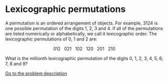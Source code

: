 Lexicographic permutations
==========================

<p>A permutation is an ordered arrangement of objects. For example, 3124 is one possible permutation of the digits 1, 2, 3 and 4. If all of the permutations are listed numerically or alphabetically, we call it lexicographic order. The lexicographic permutations of 0, 1 and 2 are:</p>
<p style='text-align:center;'>012&nbsp; &nbsp;021&nbsp; &nbsp;102&nbsp; &nbsp;120&nbsp; &nbsp;201&nbsp; &nbsp;210</p>
<p>What is the millionth lexicographic permutation of the digits 0, 1, 2, 3, 4, 5, 6, 7, 8 and 9?</p>



[Go to the problem description](https://projecteuler.net/problem=24)
